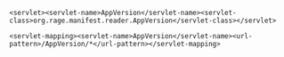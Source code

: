`<servlet><servlet-name>AppVersion</servlet-name><servlet-class>org.rage.manifest.reader.AppVersion</servlet-class></servlet>`
   
`<servlet-mapping><servlet-name>AppVersion</servlet-name><url-pattern>/AppVersion/*</url-pattern></servlet-mapping>`
